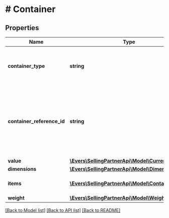 # # Container

## Properties

Name | Type | Description | Notes
------------ | ------------- | ------------- | -------------
**container_type** | **string** | The type of physical container being used. (always &#39;PACKAGE&#39;) | [optional]
**container_reference_id** | **string** | An identifier for the container. This must be unique within all the containers in the same shipment. |
**value** | [**\Evers\SellingPartnerApi\Model\Currency**](Currency.md) |  |
**dimensions** | [**\Evers\SellingPartnerApi\Model\Dimensions**](Dimensions.md) |  |
**items** | [**\Evers\SellingPartnerApi\Model\ContainerItem[]**](ContainerItem.md) | A list of the items in the container. |
**weight** | [**\Evers\SellingPartnerApi\Model\Weight**](Weight.md) |  |

[[Back to Model list]](../../README.md#models) [[Back to API list]](../../README.md#endpoints) [[Back to README]](../../README.md)
